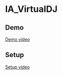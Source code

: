# IA_VirtualDJ

## Demo
[Demo video](https://youtu.be/n4Ms9XRnxWk)

## Setup
[Setup video](https://www.youtube.com/watch?v=wb0lQHg2GSM)

